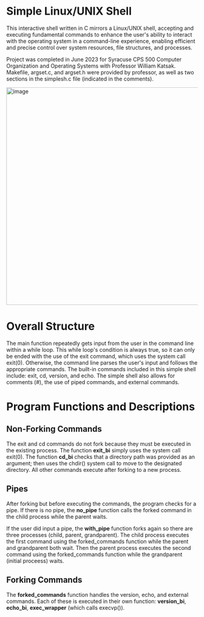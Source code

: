 # Simple Linux/UNIX Shell
This interactive shell written in C mirrors a Linux/UNIX shell, accepting and executing fundamental commands to enhance the user's ability to interact with the operating system in a command-line experience, enabling efficient and precise control over system resources, file structures, and processes.

Project was completed in June 2023 for Syracuse CPS 500 Computer Organization and Operating Systems with Professor William Katsak. Makefile, argset.c, and argset.h were provided by professor, as well as two sections in the simplesh.c file (indicated in the comments).

<img width="571" alt="image" src="https://github.com/hcharise/Simple-Linux-UNIX-Shell/assets/110205350/c64cc26c-f853-4227-84bb-533d2769bde8">

# Overall Structure
The main function repeatedly gets input from the user in the command line within a while loop. This while loop's condition is always true, so it can only be ended with the use of the exit command, which uses the system call exit(0). Otherwise, the command line parses the user's input and follows the appropriate commands. The built-in commands included in this simple shell include: exit, cd, version, and echo. The simple shell also allows for comments (#), the use of piped commands, and external commands.

# Program Functions and Descriptions
## Non-Forking Commands
The exit and cd commands do not fork because they must be executed in the existing process. The function **exit_bi** simply uses the system call exit(0). The function **cd_bi** checks that a directory path was provided as an argument; then uses the chdir() system call to move to the designated directory. All other commands execute after forking to a new process.

## Pipes
After forking but before executing the commands, the program checks for a pipe. If there is no pipe, the **no_pipe** function calls the forked command in the child process while the parent waits.

If the user did input a pipe, the **with_pipe** function forks again so there are three processes (child, parent, grandparent). The child process executes the first command using the forked_commands function while the parent and grandparent both wait. Then the parent process executes the second command using the forked_commands function while the grandparent (initial proceess) waits.

## Forking Commands
The **forked_commands** function handles the version, echo, and external commands. Each of these is executed in their own function: **version_bi**, **echo_bi**, **exec_wrapper** (which calls execvp()).


